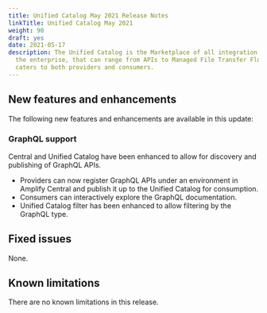 ```yaml
---
title: Unified Catalog May 2021 Release Notes
linkTitle: Unified Catalog May 2021
weight: 90
draft: yes
date: 2021-05-17
description: The Unified Catalog is the Marketplace of all integration assets in
  the enterprise, that can range from APIs to Managed File Transfer Flows, and
  caters to both providers and consumers.
---
```

## New features and enhancements

The following new features and enhancements are available in this update:

### GraphQL support

Central and Unified Catalog have been enhanced to allow for discovery and publishing of GraphQL APIs.

* Providers can now register GraphQL APIs under an environment in Amplify Central and publish it up to the Unified Catalog for consumption.
* Consumers can interactively explore the GraphQL documentation.
* Unified Catalog filter has been enhanced to allow filtering by the GraphQL type.

## Fixed issues

None.

## Known limitations

There are no known limitations in this release.
